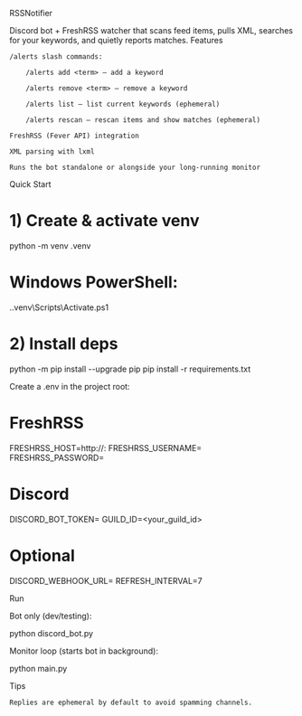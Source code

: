 RSSNotifier

Discord bot + FreshRSS watcher that scans feed items, pulls XML, searches for your keywords, and quietly reports matches.
Features

    /alerts slash commands:

        /alerts add <term> – add a keyword

        /alerts remove <term> – remove a keyword

        /alerts list – list current keywords (ephemeral)

        /alerts rescan – rescan items and show matches (ephemeral)

    FreshRSS (Fever API) integration

    XML parsing with lxml

    Runs the bot standalone or alongside your long‑running monitor

Quick Start

# 1) Create & activate venv
python -m venv .venv
# Windows PowerShell:
.\.venv\Scripts\Activate.ps1

# 2) Install deps
python -m pip install --upgrade pip
pip install -r requirements.txt

Create a .env in the project root:

# FreshRSS
FRESHRSS_HOST=http://<host>:<port>
FRESHRSS_USERNAME=<username>
FRESHRSS_PASSWORD=<password>

# Discord
DISCORD_BOT_TOKEN=<token>
GUILD_ID=<your_guild_id>

# Optional
DISCORD_WEBHOOK_URL=
REFRESH_INTERVAL=7

Run

Bot only (dev/testing):

python discord_bot.py

Monitor loop (starts bot in background):

python main.py

Tips

    Replies are ephemeral by default to avoid spamming channels.
